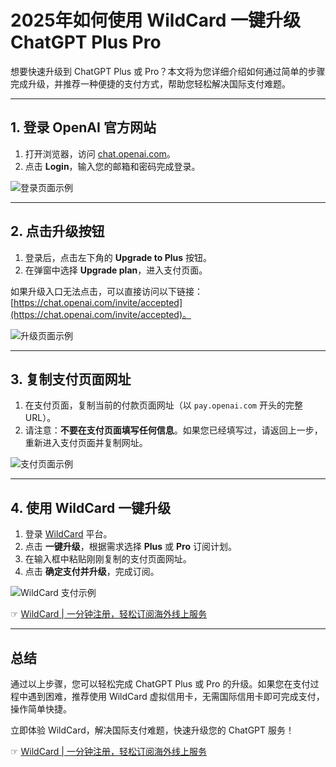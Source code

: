 # 2025年如何使用 WildCard 一键升级 ChatGPT Plus Pro

想要快速升级到 ChatGPT Plus 或 Pro？本文将为您详细介绍如何通过简单的步骤完成升级，并推荐一种便捷的支付方式，帮助您轻松解决国际支付难题。

---

## 1. 登录 OpenAI 官方网站

1. 打开浏览器，访问 [chat.openai.com](https://chat.openai.com)。
2. 点击 **Login**，输入您的邮箱和密码完成登录。

![登录页面示例](https://downloads.intercomcdn.com/i/o/882689608/f9b0e79bd6f40c4155dd1372/screenshot-20231114-031039.png)

---

## 2. 点击升级按钮

1. 登录后，点击左下角的 **Upgrade to Plus** 按钮。
2. 在弹窗中选择 **Upgrade plan**，进入支付页面。

如果升级入口无法点击，可以直接访问以下链接：[https://chat.openai.com/invite/accepted](https://chat.openai.com/invite/accepted)。

![升级页面示例](https://downloads.intercomcdn.com/i/o/882690490/52a458c4246f079d04f47ce9/screenshot-20231114-020527.png)

---

## 3. 复制支付页面网址

1. 在支付页面，复制当前的付款页面网址（以 `pay.openai.com` 开头的完整 URL）。
2. 请注意：**不要在支付页面填写任何信息**。如果您已经填写过，请返回上一步，重新进入支付页面并复制网址。

![支付页面示例](https://downloads.intercomcdn.com/i/o/882694545/682b7cf473d2f88fa949a059/screenshot-20231114-031835.png)

---

## 4. 使用 WildCard 一键升级

1. 登录 [WildCard](https://bit.ly/bewildcard) 平台。
2. 点击 **一键升级**，根据需求选择 **Plus** 或 **Pro** 订阅计划。
3. 在输入框中粘贴刚刚复制的支付页面网址。
4. 点击 **确定支付并升级**，完成订阅。

![WildCard 支付示例](https://downloads.intercomcdn.com/i/o/sjswlknd/1311118635/e144c38d9c464268d11bafd22348/%E6%88%AA%E5%B1%8F2024-12-25+21_11_07.png)

☞ [WildCard | 一分钟注册，轻松订阅海外线上服务](https://bit.ly/bewildcard)

---

## 总结

通过以上步骤，您可以轻松完成 ChatGPT Plus 或 Pro 的升级。如果您在支付过程中遇到困难，推荐使用 WildCard 虚拟信用卡，无需国际信用卡即可完成支付，操作简单快捷。

立即体验 WildCard，解决国际支付难题，快速升级您的 ChatGPT 服务！

☞ [WildCard | 一分钟注册，轻松订阅海外线上服务](https://bit.ly/bewildcard)
